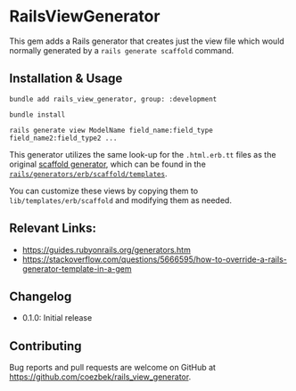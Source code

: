 # RailsViewGenerator

This gem adds a Rails generator that creates just the view file which would normally generated by a `rails generate scaffold` command.

## Installation & Usage

```
bundle add rails_view_generator, group: :development

bundle install

rails generate view ModelName field_name:field_type field_name2:field_type2 ...
```

This generator utilizes the same look-up for the `.html.erb.tt` files as the original [scaffold generator](https://github.com/rails/rails/blob/main/railties/lib/rails/generators/erb/scaffold/scaffold_generator.rb), which can be found in the [`rails/generators/erb/scaffold/templates`](https://github.com/rails/rails/tree/main/railties/lib/rails/generators/erb/scaffold/templates).

You can customize these views by copying them to `lib/templates/erb/scaffold` and modifying them as needed.

## Relevant Links:

 - https://guides.rubyonrails.org/generators.htm
 - https://stackoverflow.com/questions/5666595/how-to-override-a-rails-generator-template-in-a-gem

## Changelog

 - 0.1.0: Initial release

## Contributing

Bug reports and pull requests are welcome on GitHub at https://github.com/coezbek/rails_view_generator.
